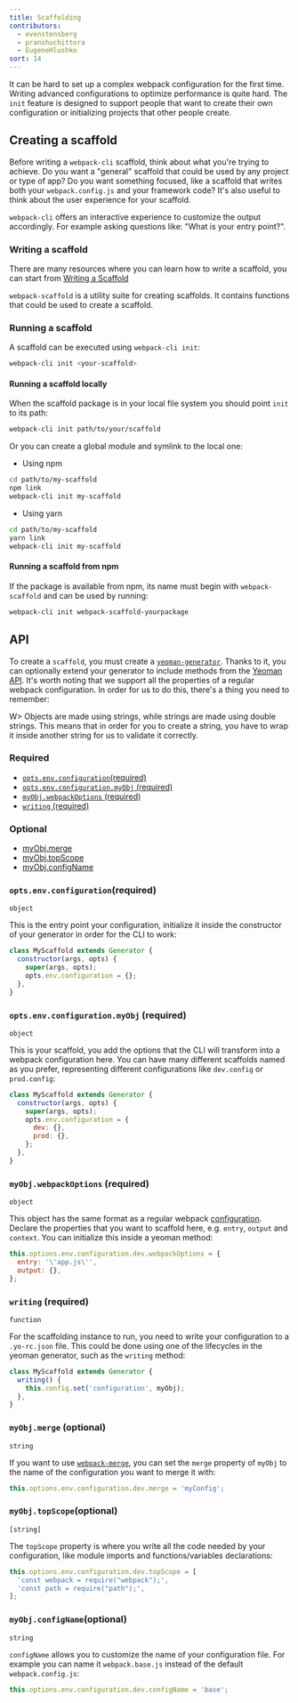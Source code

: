 ```yaml
---
title: Scaffolding
contributors:
  - evenstensberg
  - pranshuchittora
  - EugeneHlushko
sort: 14
---
```


It can be hard to set up a complex webpack configuration for the first time. Writing advanced configurations to optimize performance is quite hard. The `init` feature is designed to support people that want to create their own configuration or initializing projects that other people create.

## Creating a scaffold

Before writing a `webpack-cli` scaffold, think about what you're trying to achieve. Do you want a "general" scaffold that could be used by any project or type of app? Do you want something focused, like a scaffold that writes both your `webpack.config.js` and your framework code? It's also useful to think about the user experience for your scaffold.

`webpack-cli` offers an interactive experience to customize the output accordingly. For example asking questions like: "What is your entry point?".

### Writing a scaffold

There are many resources where you can learn how to write a scaffold, you can start from [Writing a Scaffold](/contribute/writing-a-scaffold/)

`webpack-scaffold` is a utility suite for creating scaffolds. It contains functions that could be used to create a scaffold.

### Running a scaffold

A scaffold can be executed using `webpack-cli init`:

```bash
webpack-cli init <your-scaffold>
```

#### Running a scaffold locally

When the scaffold package is in your local file system you should point `init` to its path:

```bash
webpack-cli init path/to/your/scaffold
```

Or you can create a global module and symlink to the local one:

- Using npm

```bash
cd path/to/my-scaffold
npm link
webpack-cli init my-scaffold
```

- Using yarn

```bash
cd path/to/my-scaffold
yarn link
webpack-cli init my-scaffold
```

#### Running a scaffold from npm

If the package is available from npm, its name must begin with `webpack-scaffold` and can be used by running:

```bash
webpack-cli init webpack-scaffold-yourpackage
```

## API

To create a `scaffold`, you must create a [`yeoman-generator`](http://yeoman.io/authoring/). Thanks to it, you can optionally extend your generator to include methods from the [Yeoman API](http://yeoman.io/learning/). It's worth noting that we support all the properties of a regular webpack configuration. In order for us to do this, there's a thing you need to remember:

W> Objects are made using strings, while strings are made using double strings. This means that in order for you to create a string, you have to wrap it inside another string for us to validate it correctly.

### Required

- [`opts.env.configuration`(required)](#optsenvconfigurationrequired)
- [`opts.env.configuration.myObj` (required)](#optsenvconfigurationmyobj-required)
- [`myObj.webpackOptions` (required)](#myobjwebpackoptions-required)
- [`writing` (required)](#writing-required)

### Optional

- [myObj.merge](#myobjmerge-optional)
- [myObj.topScope](#myobjtopscopeoptional)
- [myObj.configName](#myobjconfignameoptional)

### `opts.env.configuration`(required)

`object`

This is the entry point your configuration, initialize it inside the constructor of your generator in order for the CLI to work:

```js
class MyScaffold extends Generator {
  constructor(args, opts) {
    super(args, opts);
    opts.env.configuration = {};
  },
}
```

### `opts.env.configuration.myObj` (required)

`object`

This is your scaffold, you add the options that the CLI will transform into a webpack configuration here. You can have many different scaffolds named as you prefer, representing different configurations like `dev.config` or `prod.config`:

```js
class MyScaffold extends Generator {
  constructor(args, opts) {
    super(args, opts);
    opts.env.configuration = {
      dev: {},
      prod: {},
    };
  },
}
```

### `myObj.webpackOptions` (required)

`object`

This object has the same format as a regular webpack [configuration](/configuration/). Declare the properties that you want to scaffold here, e.g. `entry`, `output` and `context`. You can initialize this inside a yeoman method:

```js
this.options.env.configuration.dev.webpackOptions = {
  entry: '\'app.js\'',
  output: {},
};
```

### `writing` (required)

`function`

For the scaffolding instance to run, you need to write your configuration to a `.yo-rc.json` file. This could be done using one of the lifecycles in the yeoman generator, such as the `writing` method:

```js
class MyScaffold extends Generator {
  writing() {
    this.config.set('configuration', myObj);
  },
}
```

### `myObj.merge` (optional)

`string`

If you want to use [`webpack-merge`](https://github.com/survivejs/webpack-merge), you can set the `merge` property of `myObj` to the name of the configuration you want to merge it with:

```js
this.options.env.configuration.dev.merge = 'myConfig';
```

### `myObj.topScope`(optional)

`[string]`

The `topScope` property is where you write all the code needed by your configuration, like module imports and functions/variables declarations:

```js
this.options.env.configuration.dev.topScope = [
  'const webpack = require("webpack");',
  'const path = require("path");',
];
```

### `myObj.configName`(optional)

`string`

`configName` allows you to customize the name of your configuration file. For example you can name it `webpack.base.js` instead of the default `webpack.config.js`:

```js
this.options.env.configuration.dev.configName = 'base';
```
